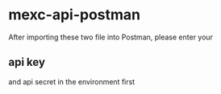 # mexc-api-postman
After importing these two file into Postman, please enter your <h2>api key</h2> and api secret in the environment first
